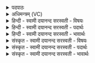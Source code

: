 <details><summary>पदपाठः</summary>

घृ॒तम्। घृ॒त॒पा॒वा॒न॒ इति॑ घृतऽपावानः। पि॒ब॒त॒। वसा॑म्। व॒सा॒पा॒वा॒न॒ इति॑ वसाऽपावानः। पि॒ब॒त॒। अ॒न्तरि॑क्षस्य। ह॒विः। अ॒सि॒। स्वाहा॑। दिशः॑। प्र॒दिश॒ इति॑ प्र॒ऽदिशः॑। आ॒दिश॒ इत्या॒ऽदिशः॑। वि॒दिश॒ इति॑ वि॒ऽदिशः॑। उ॒द्दिश॒इत्यु॒त्ऽ दिशः॑। दि॒ग्भ्य इति॑ दिक्ऽभ्यः। स्वाहा॑। १९।
</details>

<details><summary>अधिमन्त्रम् (VC)</summary>

- विश्वेदेवा देवताः
- दीर्घतमा ऋषिः
- ब्राह्मी अनुष्टुप्
- गान्धारः
</details>

<details><summary>हिन्दी - स्वामी दयानन्द सरस्वती  - विषयः</summary>

फिर युद्धकर्म में क्या होना चाहिये, यह अगले मन्त्र में कहा है ॥
</details>

<details><summary>हिन्दी - स्वामी दयानन्द सरस्वती  - पदार्थः</summary>

पदार्थान्वयभाषाः -  हे (घृतपावानः) जल के पीनेवाले वीरपुरुषो ! तुम (घृतम्) अमृतात्मक जल को (पिबत) पिओ। हे (वसापावानः) नीति के पालनेवाले वीरो ! तुम (वसाम्) जो वीर रस की वाणी अर्थात् शत्रुओं को स्तम्भन करनेवाली है, उसको (पिबत) पिओ। हे सेनाध्यक्ष चक्रव्यूहादि सेनारचक ! प्रत्येक वीर को तू जिससे (अन्तरिक्षस्य) आकाश की (हविः) रुकावट अर्थात् युद्ध में बहुतों के बीच शत्रुओं को घेरना (असि) है, उस (स्वाहा) शोभन वाणी से जो (दिशः) पूर्व, पश्चिम, उत्तर, दक्षिण (प्रदिशः) आग्नेयी, नैर्ऋति, वायवी और ऐशानी उपदिशा (आदिशः) आमने, सामने, मुहाने की दिशा (विदिशः) पीछे की दिशा और (उद्दिशः) जिस ओर शत्रु लक्षित हो वे दिशा हैं, उन सब (दिग्भ्यः) दिशाओं से यथायोग्य वीरों को बाँट के शत्रुओं को जीतो ॥१९॥
</details>

<details><summary>हिन्दी - स्वामी दयानन्द सरस्वती  - भावार्थः</summary>

भावार्थभाषाः -  सेनाध्यक्षों को उचित है कि अपनी-अपनी सेना के वीरों को अत्यन्त पुष्ट कर युद्ध के समय चक्रव्यूह, श्येनव्यूह तथा शकटव्यूह आदि रचनादि युद्ध कर्मों से सब दिशाओं में अपनी सेनाओं के भागों को स्थापन कर, सब प्रकार से शत्रुओं को घेर-घार जीतकर न्याय से प्रजापालन करें ॥१९॥
</details>

<details><summary>संस्कृत - स्वामी दयानन्द सरस्वती  - विषयः</summary>

पुनस्तत्र किं भवितुमर्हतीत्युपदिश्यते ॥
</details>

<details><summary>संस्कृत - स्वामी दयानन्द सरस्वती  - पदार्थः</summary>

पदार्थान्वयभाषाः -  हे घृतपावानो वीरा ! यूयं घृतं पिबत। हे वसापावानो ! यूयं वसां पिबत। हे सेनाध्यक्ष ! चक्रव्यूहादिसेनारचक ! त्वं प्रतिवीरमन्तरिक्षस्य हविरसीति स्वाहा शोभनया वाचा सर्वान् वीरान् या दिशः, प्रदिश, आदिशो, विदिश, उद्दिशश्च सन्ति ताभ्यः सर्वाभ्यो दिग्भ्योः सर्वाः सेना विभज्य शत्रून् विजयध्वम् ॥१९॥
</details>

<details><summary>संस्कृत - स्वामी दयानन्द सरस्वती  - भावार्थः</summary>

भावार्थभाषाः -  सेनाध्यक्षाणामुचितमस्ति स्वसेनास्थान् वीरान् शरीरबलयुक्तान् युद्धविद्यासुशिक्षितान् संपाद्य युद्धे सर्वासु दिक्षु यथायोग्यान् स्वसेनाभागान् संस्थाप्य सर्वतः शत्रूनावृत्य विजित्य च न्यायेन प्रजां पालयेयुरिति ॥१९॥
</details>